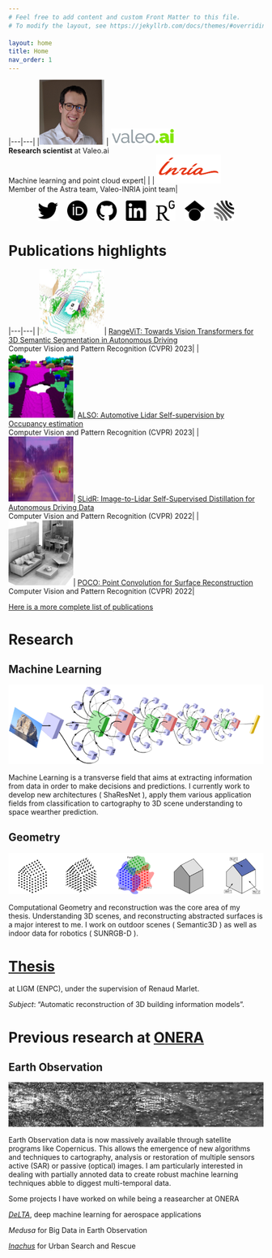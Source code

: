 ```yaml
---
# Feel free to add content and custom Front Matter to this file.
# To modify the layout, see https://jekyllrb.com/docs/themes/#overriding-theme-defaults

layout: home
title: Home
nav_order: 1
---
```


|---|---|
|<img width="128" height="128" src="/images/profile.png" /> | <img width="128" src="/images/valeoai_logo.png" /><br/>**Research scientist** at Valeo.ai<br/> Machine learning and point cloud expert|
| | <img width="128" src="/images/inria_logo.png"/><br/> Member of the Astra team, Valeo-INRIA joint team|

<!-- from https://simpleicons.org/ -->
<p align="center">
  <a href="https://twitter.com/alexandreboulch" target="_blank"><img width="40" height="40" src="/images/svg_icons/twitter.svg" title="Twitter" /></a>
  &emsp;<a href="https://orcid.org/0000-0002-4196-9665" target="_blank"><img width="40" height="40" src="/images/svg_icons/orcid.svg" title="Orcid" /></a>
  &emsp;<a href="https://github.com/aboulch" target="_blank"><img width="40" height="40" src="/images/svg_icons/github.svg" title="Github" /></a>
  &emsp;<a href="https://fr.linkedin.com/in/alexandre-boulch-0464b71b" target="_blank"><img width="40" height="40" src="/images/svg_icons/linkedin.svg" title="LinkedIn" /></a>
  &emsp;<a href="https://www.researchgate.net/scientific-contributions/Alexandre-Boulch-2008959436" target="_blank"><img width="40" height="40" src="/images/svg_icons/researchgate.svg" title="ResearchGate" /></a>
  &emsp;<a href="https://scholar.google.fr/citations?user=iJ3qFGAAAAAJ&hl=en" target="_blank"><img width="40" height="40" src="/images/svg_icons/googlescholar.svg" title="Google Scholar" /></a>
  &emsp;<a href="https://cv.archives-ouvertes.fr/boulch-alexandre" target="_blank"><img width="40" height="40" src="/images/svg_icons/hal.svg" title="HAL" /></a>
</p>


# Publications highlights

|---|---|
|<img width="128" height="128" src="/images/publication_thumbnails/2023_cvpr_rangevit.png" />| [RangeViT: Towards Vision Transformers for 3D Semantic Segmentation in Autonomous Driving](/publications/2023_cvpr_rangevit)<br/> Computer Vision and Pattern Recognition (CVPR) 2023|
|<img width="128" height="128" src="/images/publication_thumbnails/2023_cvpr_also.png" />| [ALSO: Automotive Lidar Self-supervision by Occupancy estimation](/publications/2023_cvpr_also)<br/> Computer Vision and Pattern Recognition (CVPR) 2023|
|<img width="128" height="128" src="/images/publication_thumbnails/2022_cvpr_slidr.png" />| [SLidR: Image-to-Lidar Self-Supervised Distillation for Autonomous Driving Data](/publications/2022_cvpr_slidr)<br/> Computer Vision and Pattern Recognition (CVPR) 2022|
|<img width="128" height="128" src="/images/publication_thumbnails/2022_cvpr_poco.png" />| [POCO: Point Convolution for Surface Reconstruction](/publications/2022_cvpr_poco)<br/> Computer Vision and Pattern Recognition (CVPR) 2022|

[Here is a more complete list of publications](/publications)

# Research

## Machine Learning

![Machine learning](/images/machine_learning.png)

Machine Learning is a transverse field that aims at extracting information from data in order to make decisions and predictions. I currently work to develop new architectures ( ShaResNet ), apply them various application fields from classification to cartography to 3D scene understanding to space wearther prediction.

## Geometry

![Geometry](/images/geo.png)

Computational Geometry and reconstruction was the core area of my thesis. Understanding 3D scenes, and reconstructing abstracted surfaces is a major interest to me. I work on outdoor scenes ( Semantic3D ) as well as indoor data for robotics ( SUNRGB-D ).

# [Thesis](/thesis/)
at LIGM (ENPC), under the supervision of Renaud Marlet.

*Subject*: “Automatic reconstruction of 3D building information models”.

# Previous research at [ONERA](https://www.onera.fr/en)

## Earth Observation

![Earth Observation](/images/eo.png)

Earth Observation data is now massively available through satellite programs like Copernicus. This allows the emergence of new algorithms and techniques to cartography, analysis or restoration of multiple sensors active (SAR) or passive (optical) images. I am particularly interested in dealing with partially annoted data to create robust machine learning techniques abble to diggest multi-temporal data.

Some projects I have worked on while being a reasearcher at ONERA

*[DeLTA](https://delta-onera.github.io/)*, deep machine learning for aerospace applications

*Medusa* for Big Data in Earth Observation

*[Inachus](https://www.inachus.eu/)* for Urban Search and Rescue
